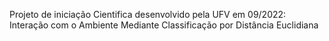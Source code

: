 Projeto de iniciação Cientifica desenvolvido pela UFV em 09/2022: Interação com o Ambiente Mediante Classificação por Distância Euclidiana
